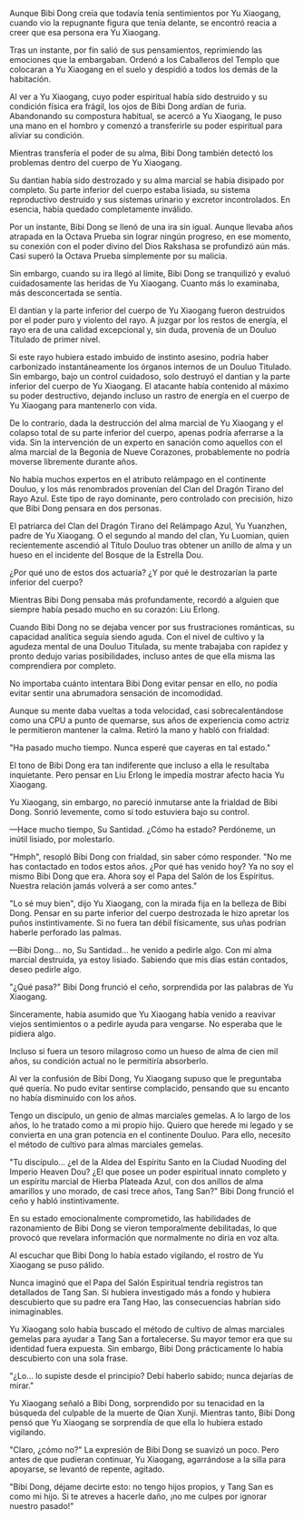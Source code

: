 
Aunque Bibi Dong creía que todavía tenía sentimientos por Yu Xiaogang, cuando vio la repugnante figura que tenía delante, se encontró reacia a creer que esa persona era Yu Xiaogang.

Tras un instante, por fin salió de sus pensamientos, reprimiendo las emociones que la embargaban. Ordenó a los Caballeros del Templo que colocaran a Yu Xiaogang en el suelo y despidió a todos los demás de la habitación.

Al ver a Yu Xiaogang, cuyo poder espiritual había sido destruido y su condición física era frágil, los ojos de Bibi Dong ardían de furia. Abandonando su compostura habitual, se acercó a Yu Xiaogang, le puso una mano en el hombro y comenzó a transferirle su poder espiritual para aliviar su condición.

Mientras transfería el poder de su alma, Bibi Dong también detectó los problemas dentro del cuerpo de Yu Xiaogang.

Su dantian había sido destrozado y su alma marcial se había disipado por completo. Su parte inferior del cuerpo estaba lisiada, su sistema reproductivo destruido y sus sistemas urinario y excretor incontrolados. En esencia, había quedado completamente inválido.

Por un instante, Bibi Dong se llenó de una ira sin igual. Aunque llevaba años atrapada en la Octava Prueba sin lograr ningún progreso, en ese momento, su conexión con el poder divino del Dios Rakshasa se profundizó aún más. Casi superó la Octava Prueba simplemente por su malicia.

Sin embargo, cuando su ira llegó al límite, Bibi Dong se tranquilizó y evaluó cuidadosamente las heridas de Yu Xiaogang. Cuanto más lo examinaba, más desconcertada se sentía.

El dantian y la parte inferior del cuerpo de Yu Xiaogang fueron destruidos por el poder puro y violento del rayo. A juzgar por los restos de energía, el rayo era de una calidad excepcional y, sin duda, provenía de un Douluo Titulado de primer nivel.

Si este rayo hubiera estado imbuido de instinto asesino, podría haber carbonizado instantáneamente los órganos internos de un Douluo Titulado. Sin embargo, bajo un control cuidadoso, solo destruyó el dantian y la parte inferior del cuerpo de Yu Xiaogang. El atacante había contenido al máximo su poder destructivo, dejando incluso un rastro de energía en el cuerpo de Yu Xiaogang para mantenerlo con vida.

De lo contrario, dada la destrucción del alma marcial de Yu Xiaogang y el colapso total de su parte inferior del cuerpo, apenas podría aferrarse a la vida. Sin la intervención de un experto en sanación como aquellos con el alma marcial de la Begonia de Nueve Corazones, probablemente no podría moverse libremente durante años.

No había muchos expertos en el atributo relámpago en el continente Douluo, y los más renombrados provenían del Clan del Dragón Tirano del Rayo Azul. Este tipo de rayo dominante, pero controlado con precisión, hizo que Bibi Dong pensara en dos personas.

El patriarca del Clan del Dragón Tirano del Relámpago Azul, Yu Yuanzhen, padre de Yu Xiaogang. O el segundo al mando del clan, Yu Luomian, quien recientemente ascendió al Título Douluo tras obtener un anillo de alma y un hueso en el incidente del Bosque de la Estrella Dou.

¿Por qué uno de estos dos actuaría? ¿Y por qué le destrozarían la parte inferior del cuerpo?

Mientras Bibi Dong pensaba más profundamente, recordó a alguien que siempre había pesado mucho en su corazón: Liu Erlong.

Cuando Bibi Dong no se dejaba vencer por sus frustraciones románticas, su capacidad analítica seguía siendo aguda. Con el nivel de cultivo y la agudeza mental de una Douluo Titulada, su mente trabajaba con rapidez y pronto dedujo varias posibilidades, incluso antes de que ella misma las comprendiera por completo.

No importaba cuánto intentara Bibi Dong evitar pensar en ello, no podía evitar sentir una abrumadora sensación de incomodidad.

Aunque su mente daba vueltas a toda velocidad, casi sobrecalentándose como una CPU a punto de quemarse, sus años de experiencia como actriz le permitieron mantener la calma. Retiró la mano y habló con frialdad:

"Ha pasado mucho tiempo. Nunca esperé que cayeras en tal estado."

El tono de Bibi Dong era tan indiferente que incluso a ella le resultaba inquietante. Pero pensar en Liu Erlong le impedía mostrar afecto hacia Yu Xiaogang.

Yu Xiaogang, sin embargo, no pareció inmutarse ante la frialdad de Bibi Dong. Sonrió levemente, como si todo estuviera bajo su control.

—Hace mucho tiempo, Su Santidad. ¿Cómo ha estado? Perdóneme, un inútil lisiado, por molestarlo.

"Hmph", resopló Bibi Dong con frialdad, sin saber cómo responder. "No me has contactado en todos estos años. ¿Por qué has venido hoy? Ya no soy el mismo Bibi Dong que era. Ahora soy el Papa del Salón de los Espíritus. Nuestra relación jamás volverá a ser como antes."

"Lo sé muy bien", dijo Yu Xiaogang, con la mirada fija en la belleza de Bibi Dong. Pensar en su parte inferior del cuerpo destrozada le hizo apretar los puños instintivamente. Si no fuera tan débil físicamente, sus uñas podrían haberle perforado las palmas.

—Bibi Dong... no, Su Santidad... he venido a pedirle algo. Con mi alma marcial destruida, ya estoy lisiado. Sabiendo que mis días están contados, deseo pedirle algo.

"¿Qué pasa?" Bibi Dong frunció el ceño, sorprendida por las palabras de Yu Xiaogang.

Sinceramente, había asumido que Yu Xiaogang había venido a reavivar viejos sentimientos o a pedirle ayuda para vengarse. No esperaba que le pidiera algo.

Incluso si fuera un tesoro milagroso como un hueso de alma de cien mil años, su condición actual no le permitiría absorberlo.

Al ver la confusión de Bibi Dong, Yu Xiaogang supuso que le preguntaba qué quería. No pudo evitar sentirse complacido, pensando que su encanto no había disminuido con los años.

Tengo un discípulo, un genio de almas marciales gemelas. A lo largo de los años, lo he tratado como a mi propio hijo. Quiero que herede mi legado y se convierta en una gran potencia en el continente Douluo. Para ello, necesito el método de cultivo para almas marciales gemelas.

"Tu discípulo... ¿el de la Aldea del Espíritu Santo en la Ciudad Nuoding del Imperio Heaven Dou? ¿El que posee un poder espiritual innato completo y un espíritu marcial de Hierba Plateada Azul, con dos anillos de alma amarillos y uno morado, de casi trece años, Tang San?" Bibi Dong frunció el ceño y habló instintivamente.

En su estado emocionalmente comprometido, las habilidades de razonamiento de Bibi Dong se vieron temporalmente debilitadas, lo que provocó que revelara información que normalmente no diría en voz alta.

Al escuchar que Bibi Dong lo había estado vigilando, el rostro de Yu Xiaogang se puso pálido.

Nunca imaginó que el Papa del Salón Espiritual tendría registros tan detallados de Tang San. Si hubiera investigado más a fondo y hubiera descubierto que su padre era Tang Hao, las consecuencias habrían sido inimaginables.

Yu Xiaogang solo había buscado el método de cultivo de almas marciales gemelas para ayudar a Tang San a fortalecerse. Su mayor temor era que su identidad fuera expuesta. Sin embargo, Bibi Dong prácticamente lo había descubierto con una sola frase.

"¿Lo... lo supiste desde el principio? Debí haberlo sabido; nunca dejarías de mirar."

Yu Xiaogang señaló a Bibi Dong, sorprendido por su tenacidad en la búsqueda del culpable de la muerte de Qian Xunji. Mientras tanto, Bibi Dong pensó que Yu Xiaogang se sorprendía de que ella lo hubiera estado vigilando.

"Claro, ¿cómo no?" La expresión de Bibi Dong se suavizó un poco. Pero antes de que pudieran continuar, Yu Xiaogang, agarrándose a la silla para apoyarse, se levantó de repente, agitado.

"Bibi Dong, déjame decirte esto: no tengo hijos propios, y Tang San es como mi hijo. Si te atreves a hacerle daño, ¡no me culpes por ignorar nuestro pasado!"
